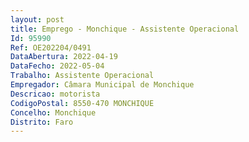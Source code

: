 ```yaml
--- 
layout: post
title: Emprego - Monchique - Assistente Operacional
Id: 95990
Ref: OE202204/0491
DataAbertura: 2022-04-19
DataFecho: 2022-05-04
Trabalho: Assistente Operacional
Empregador: Câmara Municipal de Monchique
Descricao: motorista
CodigoPostal: 8550-470 MONCHIQUE
Concelho: Monchique
Distrito: Faro
--- 
```

